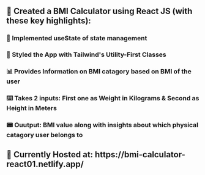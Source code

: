 <h2> 🧮 Created a BMI Calculator using React JS (with these key highlights):</h2>
<h3> 🔄 Implemented useState of state management </h3>
<h3> 🎨 Styled the App with Tailwind's Utility-First Classes </h3>
<h3> 📊 Provides Information on BMI catagory based on BMI of the user </h3>
<h3> ⌨️ Takes 2 inputs: First one as Weight in Kilograms & Second as Height in Meters </h3>
<h3> 📟 Ouutput: BMI value along with insights about which physical catagory user belongs to </h3>
<h2> 🚩 Currently Hosted at: https://bmi-calculator-react01.netlify.app/ </h2>

